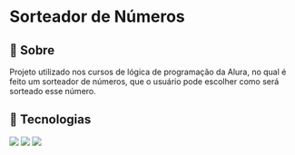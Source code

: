 <h1>Sorteador de Números</h1>

<h2>📌 Sobre</h2>
<p>Projeto utilizado nos cursos de lógica de programação da Alura, no qual é feito um sorteador de números, que o usuário pode escolher como será sorteado esse número.</p>

## 🚀 Tecnologias
<div>
  <img src="https://img.shields.io/badge/HTML-239120?style=for-the-badge&logo=html5&logoColor=white">
  <img src="https://img.shields.io/badge/CSS-239120?&style=for-the-badge&logo=css3&logoColor=white">
  <img src="https://img.shields.io/badge/JavaScript-F7DF1E?style=for-the-badge&logo=javascript&logoColor=black">
</div>
